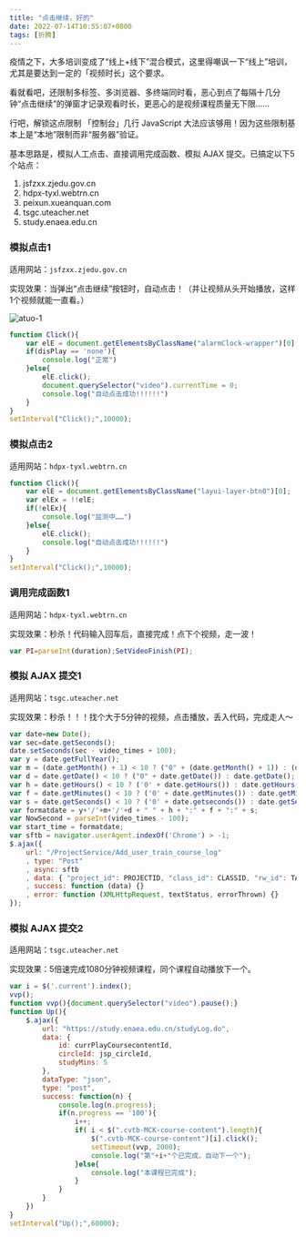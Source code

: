 ```yaml
---
title: "点击继续，好的"
date: 2022-07-14T10:55:07+0800
tags: [折腾]
---
```


疫情之下，大多培训变成了“线上+线下”混合模式，这里得嘲讽一下“线上”培训，尤其是要达到一定的「视频时长」这个要求。

看就看吧，还限制多标签、多浏览器、多终端同时看，恶心到点了每隔十几分钟“点击继续”的弹窗才记录观看时长，更恶心的是视频课程质量无下限……

行吧，解锁这点限制 「控制台」几行 JavaScript 大法应该够用！因为这些限制基本上是“本地”限制而非“服务器”验证。

<!--more-->

基本思路是，模拟人工点击、直接调用完成函数、模拟 AJAX 提交。已搞定以下5个站点：

1. jsfzxx.zjedu.gov.cn
2. hdpx-tyxl.webtrn.cn
3. peixun.xueanquan.com
4. tsgc.uteacher.net
5. study.enaea.edu.cn

### 模拟点击1

适用网站：`jsfzxx.zjedu.gov.cn`

实现效果：当弹出“点击继续”按钮时，自动点击！（并让视频从头开始播放，这样1个视频就能一直看。）

![atuo-1](https://cdn.edui.fun/images/2022/07/atuo-1.jpg)

```JavaScript
function Click(){
    var elE = document.getElementsByClassName("alarmClock-wrapper")[0],disPlay = elE.style.display;
    if(disPlay == 'none'){
        console.log("正常")
    }else{
        elE.click();
        document.querySelector("video").currentTime = 0;
        console.log("自动点击成功!!!!!!")
    }
}
setInterval("Click();",10000);
```

### 模拟点击2

适用网站：`hdpx-tyxl.webtrn.cn`

```JavaScript
function Click(){
    var elE = document.getElementsByClassName("layui-layer-btn0")[0];
    var elEx = !!elE;
    if(!elEx){
        console.log("监测中……")
    }else{
        elE.click();
        console.log("自动点击成功!!!!!!")
    }
}
setInterval("Click();",10000);
```

### 调用完成函数1

适用网站：`hdpx-tyxl.webtrn.cn`

实现效果：秒杀！代码输入回车后，直接完成！点下个视频，走一波！

```JavaScript
var PI=parseInt(duration);SetVideoFinish(PI);
```

### 模拟 AJAX 提交1

适用网站：`tsgc.uteacher.net`

实现效果：秒杀！！！找个大于5分钟的视频，点击播放，丢入代码，完成走人～

```JavaScript
var date=new Date();
var sec=date.getSeconds();
date.setSeconds(sec - video_times + 100);
var y = date.getFullYear();
var m = (date.getMonth() + 1) < 10 ? ("0" + (date.getMonth() + 1)) : (date.getMonth() + 1);
var d = date.getDate() < 10 ? ("0" + date.getDate()) : date.getDate();
var h = date.getHours() < 10 ? ('0' + date.getHours()) : date.getHours();
var f = date.getMinutes() < 10 ? ('0' + date.getMinutes()) : date.getMinutes();
var s = date.getSeconds() < 10 ? ('0' + date.getseconds()) : date.getSeconds();
var formatdate = y+'/'+m+'/'+d + " " + h + ":" + f + ":" + s;
var NowSecond = parseInt(video_times - 100);
var start_time = formatdate;
var sftb = navigator.userAgent.indexOf('Chrome') > -1;
$.ajax({
	url: "/ProjectService/Add_user_train_course_log"
	, type: "Post"
	, async: sftb
	, data: { "project_id": PROJECTID, "class_id": CLASSID, "rw_id": TASKID, "pz_id": PZHIID, "course_id": EXAMID, "vid": video_id, "vtime": video_times, "now_seconds": NowSecond, "timestr": start_time, "upcode": update_code, "course_name": course_name, "video_name": c_video_name }
	, success: function (data) {}
	, error: function (XMLHttpRequest, textStatus, errorThrown) {}
});
```

### 模拟 AJAX 提交2

适用网站：`tsgc.uteacher.net`

实现效果：5倍速完成1080分钟视频课程，同个课程自动播放下一个。

```JavaScript
var i = $('.current').index();
vvp();
function vvp(){document.querySelector("video").pause();}
function Up(){
    $.ajax({
        url: "https://study.enaea.edu.cn/studyLog.do",
        data: {
            id: currPlayCoursecontentId,
            circleId: jsp_circleId,
            studyMins: 5
        },
        dataType: "json",
        type: "post",
        success: function(n) {
            console.log(n.progress);
            if(n.progress == '100'){
                i++;
                if( i < $(".cvtb-MCK-course-content").length){
                    $(".cvtb-MCK-course-content")[i].click();
                    setTimeout(vvp, 2000);
                    console.log("第"+i+"个已完成，自动下一个");
                }else{
                    console.log("本课程已完成");
                }
            }
        }
    })
}
setInterval("Up();",60000);
```

